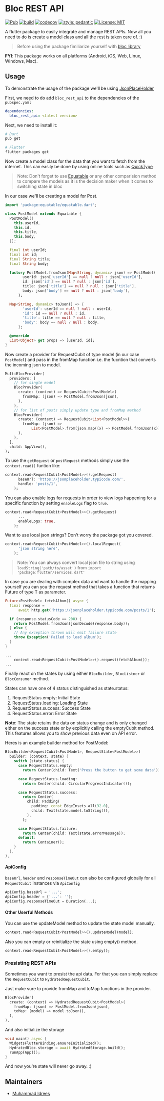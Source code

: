 # Bloc REST API

<p>
<a href="https://pub.dev/packages/bloc_rest_api"><img src="https://img.shields.io/pub/v/bloc_rest_api" alt="Pub"></a>
<a href="https://github.com/muhammadidrees/bloc_rest_api/actions"><img src="https://github.com/muhammadidrees/bloc_rest_api/actions/workflows/publish.yml/badge.svg" alt="build"></a>
<a href="https://app.codecov.io/gh/muhammadidrees/bloc_rest_api"><img src="https://codecov.io/gh/muhammadidrees/bloc_rest_api/branch/master/graph/badge.svg" alt="codecov"></a>
<a href="https://github.com/dart-lang/lints#migrating-from-packagepedantic"><img src="https://img.shields.io/badge/style-pedantic-40c4ff.svg" alt="style: pedantic"></a>
<a href="https://opensource.org/licenses/MIT"><img src="https://img.shields.io/badge/license-MIT-purple.svg" alt="License: MIT"></a>

</p>

A flutter package to easily integrate and manage REST APIs. Now all you need to do is create a model class and all the rest is taken care of. :)

> Before using the package fimiliarize yourself with [bloc library](https://bloclibrary.dev/#/)

__FYI__: This package works on all platforms (Android, iOS, Web, Linux, Windows, Mac).

## Usage

To demonstrate the usage of the package we'll be using [JsonPlaceHolder](https://jsonplaceholder.typicode.com/)

First, we need to do add `bloc_rest_api` to the dependencies of the `pubspec.yaml`

```yaml
dependencies:
  bloc_rest_api: <latest version>
```

Next, we need to install it:

```sh
# Dart
pub get

# Flutter
flutter packages get
```

Now create a model class for the data that you want to fetch from the internet. This can easily be done by using online tools such as [QuickType](https://app.quicktype.io/)

> Note: Don't forget to use [Equatable](https://pub.dev/packages/equatable) or any other comparision method to compare the models as it is the decision maker when it comes to switching state in bloc

In our case we'll be creating a model for Post.

```dart
import 'package:equatable/equatable.dart';

class PostModel extends Equatable {
  PostModel({
    this.userId,
    this.id,
    this.title,
    this.body,
  });

  final int userId;
  final int id;
  final String title;
  final String body;

  factory PostModel.fromJson(Map<String, dynamic> json) => PostModel(
        userId: json['userId'] == null ? null : json['userId'],
        id: json['id'] == null ? null : json['id'],
        title: json['title'] == null ? null : json['title'],
        body: json['body'] == null ? null : json['body'],
      );

  Map<String, dynamic> toJson() => {
        'userId': userId == null ? null : userId,
        'id': id == null ? null : id,
        'title': title == null ? null : title,
        'body': body == null ? null : body,
      };

  @override
  List<Object> get props => [userId, id];
}
```

Now create a provider for RequestCubit of type model (in our case `PostModel`) and pass in the fromMap function i.e. the fucntion that converts the incoming json to model.

```dart
MultiBlocProvider(
  providers: [
    // for single model
    BlocProvider(
      create: (context) => RequestCubit<PostModel>(
        fromMap: (json) => PostModel.fromJson(json),
      ),
    ),
    // for list of posts simply update type and fromMap method
    BlocProvider(
      create: (context) => RequestCubit<List<PostModel>>(
        fromMap: (json) =>
            List<PostModel>.from(json.map((x) => PostModel.fromJson(x))),
      ),
    ),
  ],
  child: AppView(),
);
```

To use the `getRequest` or `postRequest` methods simply use the `context.read()` funtion like:

```dart
context.read<RequestCubit<PostModel>>().getRequest(
      baseUrl: 'https://jsonplaceholder.typicode.com/',
      handle: 'posts/1',
    );
```

You can also enable logs for requests in order to view logs happening for a specific function by setting `enableLogs` flag to `true`.

```dart
context.read<RequestCubit<PostModel>>().getRequest(
      ...
      enableLogs: true,
    );
```

Want to use local json strings? Don't worry the package got you covered.

```dart
context.read<RequestCubit<PostModel>>().localRequest(
      'json string here',
    );
```

> Note: You can always convert local json file to string using `loadString('path/to/asset')` from `import 'package:flutter/services.dart'`

In case you are dealing with complex data and want to handle the mapping yourself you can you the request method that takes a function that returns Future of type T as parameter.

```dart
Future<PostModel> fetchAlbum() async {
  final response =
      await http.get('https://jsonplaceholder.typicode.com/posts/1');

  if (response.statusCode == 200) {
    return PostModel.fromJson(jsonDecode(response.body));
  } else {
    // Any exception thrown will emit failure state
    throw Exception('Failed to load album');
  }
}

...
    context.read<RequestCubit<PostModel>>().request(fetchAlbum());
...
```

Finally react on the states by using either `BlocBuilder`, `BlocListner` or `BlocConsumer` method.

States can have one of 4 status distinguished as state.status:
     
1. RequestStatus.empty: Initial State
2. RequestStatus.loading: Loading State
3. RequestStatus.success: Success State
4. RequestStatus.error: Error State
 
__Note:__ The state retains the data on status change and is only changed either on the success state or by explicitly calling the emptyCubit method. This features allows you to show previous data even on API error.

Heres is an example builder method for PostModel:

```dart
BlocBuilder<RequestCubit<PostModel>, RequestState<PostModel>>(
  builder: (context, state) {
    switch (state.status) {
      case RequestStatus.empty:
        return Center(child: Text('Press the button to get some data'));

      case RequestStatus.loading:
        return Center(child: CircularProgressIndicator());

      case RequestStatus.success:
        return Center(
          child: Padding(
            padding: const EdgeInsets.all(32.0),
            child: Text(state.model.toString()),
          ),
        );

      case RequestStatus.failure:
        return Center(child: Text(state.errorMessage));
      default:
        return Container();
    }
  },
),
```

#### ApiConfig

`baseUrl`, `header` and `responseTimeOut` can also be configured globally for all `RequestCubit` instances via `ApiConfig`

```dart
ApiConfig.baseUrl = '...';
ApiConfig.header = {'...': ''};
ApiConfig.responseTimeOut = Duration(...);
```

#### Other Userful Methods

You can use the updateModel method to update the state model manually.

```dart
context.read<RequestCubit<PostModel>>().updateModel(model);
```

Also you can empty or reinitialize the state using empty() method.

```dart
context.read<RequestCubit<PostModel>>().emtpy();
```

### Presisting REST APIs

Sometimes you want to presist the api data. For that you can simply replace the `RequestCubit` to `HydratedRequestCubit`.

Just make sure to provide fromMap and toMap functions in the provider.
```dart
BlocProvider(
  create: (context) => HydratedRequestCubit<PostModel>(
    fromMap: (json) => PostModel.fromJson(json),
    toMap: (model) => model.toJson(),
  ),
),
```

And also initialize the storage
```dart
void main() async {
  WidgetsFlutterBinding.ensureInitialized();
  HydratedBloc.storage = await HydratedStorage.build();
  runApp(App());
}
```

And now you're state will never go away. :)
## Maintainers

- [Muhammad Idrees](https://github.com/muhammadIdrees)